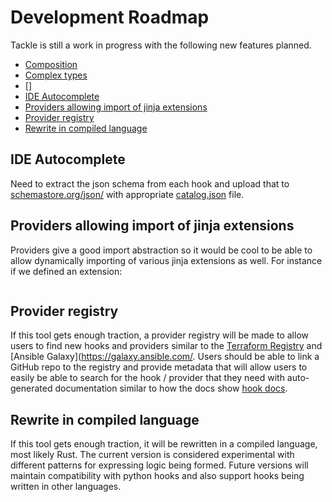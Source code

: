 # Development Roadmap

Tackle is still a work in progress with the following new features planned.

- [Composition]()
- [Complex types]()
- []
- [IDE Autocomplete](#ide-autocomplete)
- [Providers allowing import of jinja extensions](#providers-allowing-import-of-jinja-extensions)
- [Provider registry](#provider-registry)
- [Rewrite in compiled language](#rewrite-in-compiled-language)

## IDE Autocomplete

Need to extract the json schema from each hook and upload that to [schemastore.org/json/](https://www.schemastore.org/json/) with appropriate [catalog.json](https://www.schemastore.org/api/json/catalog.json) file.

## Providers allowing import of jinja extensions

Providers give a good import abstraction so it would be cool to be able to allow dynamically importing of various jinja extensions as well. For instance if we defined an extension: 

```yaml

```

## Provider registry

If this tool gets enough traction, a provider registry will be made to allow users to find new hooks and providers similar to the [Terraform Registry](https://registry.terraform.io/) and [Ansible Galaxy](https://galaxy.ansible.com/. Users should be able to link a GitHub repo to the registry and provide metadata that will allow users to easily be able to search for the hook / provider that they need with auto-generated documentation similar to how the docs show [hook docs](providers/Prompts/index.md).

## Rewrite in compiled language

If this tool gets enough traction, it will be rewritten in a compiled language, most likely Rust. The current version is considered experimental with different patterns for expressing logic being formed. Future versions will maintain compatibility with python hooks and also support hooks being written in other languages.

